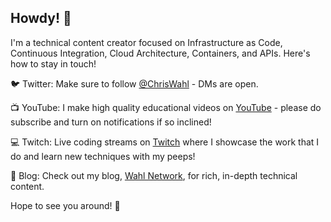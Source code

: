 ## Howdy! 👋

I'm a technical content creator focused on Infrastructure as Code, Continuous Integration, Cloud Architecture, Containers, and APIs. Here's how to stay in touch!

🐦 Twitter: Make sure to follow [@ChrisWahl](https://twitter.com/ChrisWahl) - DMs are open.

📺 YouTube: I make high quality educational videos on [YouTube](https://www.youtube.com/wahlnetwork) - please do subscribe and turn on notifications if so inclined!

💻 Twitch: Live coding streams on [Twitch](https://www.twitch.tv/wahlnetwork) where I showcase the work that I do and learn new techniques with my peeps!

📰 Blog: Check out my blog, [Wahl Network](https://wahlnetwork.com/), for rich, in-depth technical content.

Hope to see you around! 🤗
